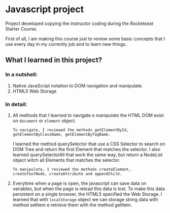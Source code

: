 # Javascript project

Project developed copying the instructor coding during the Rocketseat Starter Course.

First of all, I am making this course just to review some basic concepts
that I use every day in my currently job and to learn new things.

## What I learned in this project?

### In a nutshell:

1.  Native JavaScript notation to DOM navigation and manipulate.
2.  HTML5 Web Storage

### In detail:

1.  All methods that I learned to navigate e manipulate the HTML DOM exist on `document` or `element` object.

        To navigate, I reviewed the methods getElementById, getElementByClassName, getElementByTagName.

    I learned the method querySelector that use a CSS Selector to search on DOM Tree and return the first Element
    that matches the selector. I also learned querySelectorAll that work the same way, but return a NodeList object
    witch all Elements that matches the selector.

        To manipulate, I reviewed the methods createElement, createTextNode, createAttribute and appendChild.

2.  Everytime when a page is open, the javascript can save data on variables, but when the page is reload
    this data is lost. To make this data persistent on a single browser, the HTML5 specified the Web Storage.
    I learned that with `localStorage` object we can storage string data with method setItem e retrieve them
    with the method getItem.
